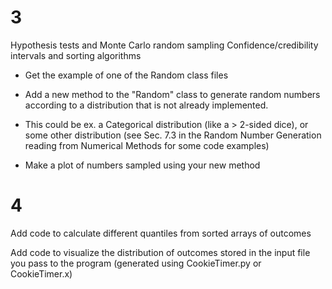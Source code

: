 # 3
Hypothesis tests and Monte Carlo random sampling Confidence/credibility intervals and sorting algorithms

- Get the example of one of the Random class files

- Add a new method to the "Random" class to generate random numbers according to a distribution that is not already implemented. 
- This could be ex. a Categorical distribution (like a > 2-sided dice), or some other distribution (see Sec. 7.3 in the Random Number Generation reading from Numerical Methods for some code examples)

- Make a plot of numbers sampled using your new method

# 4

Add code to calculate different quantiles from sorted arrays of outcomes

Add code to visualize the distribution of outcomes stored in the input file you pass to the program (generated using CookieTimer.py or CookieTimer.x)
